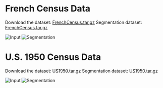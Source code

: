# French Census Data
Download the dataset: [FrenchCensus.tar.gz](https://axon.cs.byu.edu/s3/census/french_census_591.tar.gz)
Segmentation dataset: [FrenchCensus.tar.gz](https://axon.cs.byu.edu/s3/census/french_census_591_segmentation.tar.gz)

![Input](https://axon.cs.byu.edu/s3/census/1950s_census_441/1/43290879-nevada-088165-0002.jpg)
![Segmentation](https://axon.cs.byu.edu/s3/census/1950s_census_441_segmentation/1/43290879-nevada-088165-0002.jpg)

# U.S. 1950 Census Data
Download the dataset: [US1950.tar.gz](https://axon.cs.byu.edu/s3/census/1950s_census_441.tar.gz)
Segmentation dataset: [US1950.tar.gz](https://axon.cs.byu.edu/s3/census/1950s_census_441_segmentation.tar.gz)

![Input](https://axon.cs.byu.edu/s3/census/french_census_591/36/62117_b1021348-00013.jpg)
![Segmentation](https://axon.cs.byu.edu/s3/census/french_census_591_segmentation/36/62117_b1021348-00013.jpg)

